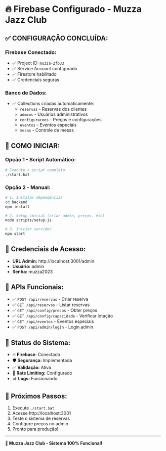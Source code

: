 # 🔥 Firebase Configurado - Muzza Jazz Club

## ✅ **CONFIGURAÇÃO CONCLUÍDA:**

### **Firebase Conectado:**
- ✅ Project ID: `muzza-2fb33`
- ✅ Service Account configurado
- ✅ Firestore habilitado
- ✅ Credenciais seguras

### **Banco de Dados:**
- ✅ Collections criadas automaticamente:
  - `reservas` - Reservas dos clientes
  - `admins` - Usuários administrativos
  - `configuracoes` - Preços e configurações
  - `eventos` - Eventos especiais
  - `mesas` - Controle de mesas

## 🚀 **COMO INICIAR:**

### **Opção 1 - Script Automático:**
```bash
# Execute o script completo
./start.bat
```

### **Opção 2 - Manual:**
```bash
# 1. Instalar dependências
cd backend
npm install

# 2. Setup inicial (criar admin, preços, etc)
node scripts/setup.js

# 3. Iniciar servidor
npm start
```

## 🔐 **Credenciais de Acesso:**
- **URL Admin:** http://localhost:3001/admin
- **Usuário:** admin
- **Senha:** muzza2023

## 📡 **APIs Funcionais:**
- ✅ `POST /api/reservas` - Criar reserva
- ✅ `GET /api/reservas` - Listar reservas
- ✅ `GET /api/config/precos` - Obter preços
- ✅ `GET /api/config/capacidade` - Verificar lotação
- ✅ `GET /api/eventos` - Eventos especiais
- ✅ `POST /api/admin/login` - Login admin

## 🎯 **Status do Sistema:**
- 🔥 **Firebase:** Conectado
- 🛡️ **Segurança:** Implementada
- ✅ **Validação:** Ativa
- 🚦 **Rate Limiting:** Configurado
- 📊 **Logs:** Funcionando

## 🔧 **Próximos Passos:**
1. Execute `./start.bat`
2. Acesse http://localhost:3001
3. Teste o sistema de reservas
4. Configure preços no admin
5. Pronto para produção!

---
**🎷 Muzza Jazz Club - Sistema 100% Funcional!**